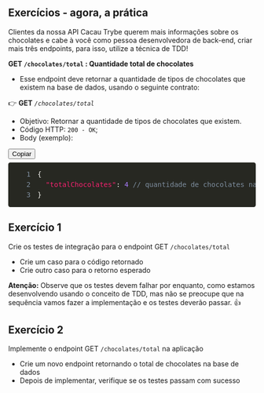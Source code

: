 <div class="c-kWDhvw"><article class="c-daJEgu"><h1>
Exercícios - agora, a prática</h1>
<p>
Clientes da nossa API Cacau Trybe querem mais informações sobre os chocolates e cabe à você como pessoa desenvolvedora de back-end, criar mais três endpoints, para isso, utilize a técnica de TDD!</p>
</article><article class="c-daJEgu"><p>
<strong>GET <code class="inline">/chocolates/total</code> : Quantidade total de chocolates</strong></p>
<ul>
  <li>
Esse endpoint deve retornar a quantidade de tipos de chocolates que existem na base de dados, usando o seguinte contrato:  </li>
</ul>
<p>
👉 <strong>GET</strong> <em><code class="inline">/chocolates/total</code></em></p>
<ul>
  <li>
Objetivo: Retornar a quantidade de tipos de chocolates que existem.  </li>
  <li>
Código HTTP: <code class="inline">200 - OK</code>;  </li>
  <li>
Body (exemplo):  </li>
</ul>
</article><div class="c-jykYDu"><div class="c-fkerDR"><button type="button" class="c-gfRGUc">Copiar</button><pre style="color: rgb(248, 248, 242); background: rgb(39, 40, 34); text-shadow: rgba(0, 0, 0, 0.3) 0px 1px; font-family: Consolas, Monaco, &quot;Andale Mono&quot;, &quot;Ubuntu Mono&quot;, monospace; font-size: 1em; text-align: left; white-space: pre; word-spacing: normal; word-break: normal; overflow-wrap: normal; line-height: 1.5; tab-size: 4; hyphens: none; padding: 1em; margin: 0.5em 0px; overflow: auto; border-radius: 0.3em;"><code class="language-json" style="color: rgb(248, 248, 242); background: none; text-shadow: rgba(0, 0, 0, 0.3) 0px 1px; font-family: Consolas, Monaco, &quot;Andale Mono&quot;, &quot;Ubuntu Mono&quot;, monospace; font-size: 1em; text-align: left; white-space: pre; word-spacing: normal; word-break: normal; overflow-wrap: normal; line-height: 1.5; tab-size: 4; hyphens: none;"><span class="linenumber react-syntax-highlighter-line-number" style="display: inline-block; min-width: 2.25em; padding-right: 1em; text-align: right; user-select: none; color: rgb(130, 146, 162);">1</span><span class="token" style="color: rgb(248, 248, 242);">{</span><span>
</span><span class="linenumber react-syntax-highlighter-line-number" style="display: inline-block; min-width: 2.25em; padding-right: 1em; text-align: right; user-select: none; color: rgb(130, 146, 162);">2</span><span>  </span><span class="token" style="color: rgb(249, 38, 114);">"totalChocolates"</span><span class="token" style="color: rgb(248, 248, 242);">:</span><span> </span><span class="token" style="color: rgb(174, 129, 255);">4</span><span> </span><span class="token" style="color: rgb(130, 146, 162);">// quantidade de chocolates na base de dados</span><span>
</span><span class="linenumber react-syntax-highlighter-line-number" style="display: inline-block; min-width: 2.25em; padding-right: 1em; text-align: right; user-select: none; color: rgb(130, 146, 162);">3</span><span></span><span class="token" style="color: rgb(248, 248, 242);">}</span></code></pre></div></div><article class="c-daJEgu">
<h2>
Exercício 1</h2>
<p>
Crie os testes de integração para o endpoint GET <code class="inline">/chocolates/total</code></p>
<ul>
  <li>
Crie um caso para o código retornado  </li>
  <li>
Crie outro caso para o retorno esperado  </li>
</ul>
<p>
<strong>Atenção:</strong> Observe que os testes devem falhar por enquanto, como estamos desenvolvendo usando o conceito de TDD, mas não se preocupe que na sequência vamos fazer a implementação e os testes deverão passar. 👍</p>
<h2>
Exercício 2</h2>
<p>
Implemente o endpoint GET <code class="inline">/chocolates/total</code> na aplicação</p>
<ul>
  <li>
Crie um novo endpoint retornando o total de chocolates na base de dados  </li>
  <li>
Depois de implementar, verifique se os testes passam com sucesso  </li>
</ul>